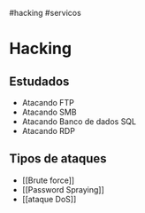 #hacking #servicos 

# Hacking

## Estudados

- Atacando FTP
- Atacando SMB
- Atacando Banco de dados SQL
- Atacando RDP

## Tipos de ataques

- [[Brute force]]
- [[Password Spraying]]
- [[ataque DoS]]
